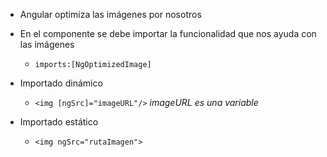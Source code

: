 - Angular optimiza las imágenes por nosotros

- En el componente se debe importar la funcionalidad que nos ayuda con las imágenes

  - `imports:[NgOptimizedImage]`

- Importado dinámico

  - `<img [ngSrc]="imageURL"/>` _imageURL es una variable_

- Importado estático

  - `<img ngSrc="rutaImagen">`
